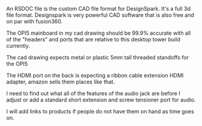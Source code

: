 An RSDOC file is the custom CAD file format for DesignSpark. It's a full 3d file format. Designspark is very powerful CAD software that is also free and on par with fusion360. 

The OPI5 mainboard in my cad drawing should be 99.9% accurate with all of the "headers" and ports that are relative to this desktop tower build currently.

The cad drawing expects metal or plastic 5mm tall threaded standoffs for the OPI5

The HDMI port on the back is expecting a ribbon cable extension HDMI adapter, amazon sells them places like that.

I need to find out what all of the features of the audio jack are before I adjust or add a standard short extension and screw tensioner port for audio.

I will add links to products if people do not have them on hand as time goes on.

